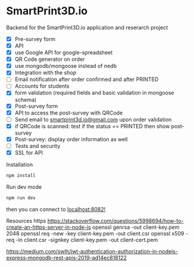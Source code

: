# SmartPrint3D.io

Backend for the SmartPrint3D.io application and reserarch project

- [x] Pre-survey form
- [x] API
- [x] use Google API for google-spreadsheet
- [x] QR Code generator on order
- [x] use mongodb/mongoose instead of nedb
- [x] Integration with the _shop_
- [ ] Email notification after order confirmed and after PRINTED
- [ ] Accounts for students
- [x] form validation (required fields and basic validation in mongoose schema)
- [x] Post-survey form
- [x] API to access the post-survey with QRCode
- [ ] Send email to smartprint3d.io@gmail.com upon order validation
- [x] if QRCode is scanned: test if the status == PRINTED then show post-survey
- [x] Post-survey: display order information as well
- [ ] Tests and security
- [x] SSL for API

Installation

```javascript
npm install
```

Run dev mode

```javascript
npm run dev
```

then you can connect to [localhost:8082!](http://localhost:8082/)

Resources
https https://stackoverflow.com/questions/5998694/how-to-create-an-https-server-in-node-js
openssl genrsa -out client-key.pem 2048
openssl req -new -key client-key.pem -out client.csr
openssl x509 -req -in client.csr -signkey client-key.pem -out client-cert.pem

https://medium.com/swlh/jwt-authentication-authorization-in-nodejs-express-mongodb-rest-apis-2019-ad14ec818122
